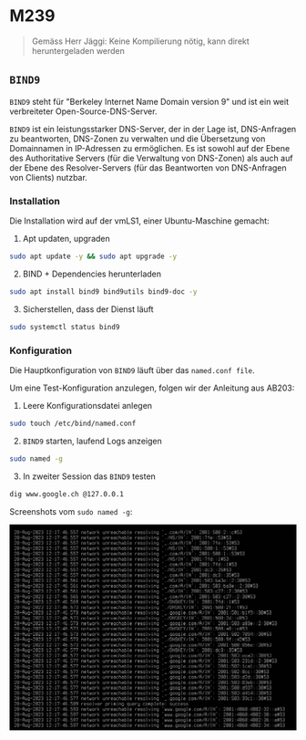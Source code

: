 # M239

> Gemäss Herr Jäggi: Keine Kompilierung nötig, kann direkt heruntergeladen werden

## `BIND9` 

`BIND9` steht für "Berkeley Internet Name Domain version 9" und ist ein weit verbreiteter Open-Source-DNS-Server.

`BIND9` ist ein leistungsstarker DNS-Server, der in der Lage ist, DNS-Anfragen zu beantworten, DNS-Zonen zu verwalten und die Übersetzung von Domainnamen in IP-Adressen zu ermöglichen. Es ist sowohl auf der Ebene des Authoritative Servers (für die Verwaltung von DNS-Zonen) als auch auf der Ebene des Resolver-Servers (für das Beantworten von DNS-Anfragen von Clients) nutzbar.

### Installation

Die Installation wird auf der vmLS1, einer Ubuntu-Maschine gemacht:

1. Apt updaten, upgraden
```bash
sudo apt update -y && sudo apt upgrade -y
```

2. BIND + Dependencies herunterladen

```bash
sudo apt install bind9 bind9utils bind9-doc -y
```

3. Sicherstellen, dass der Dienst läuft

```bash
sudo systemctl status bind9
```

### Konfiguration

Die Hauptkonfiguration von `BIND9` läuft über das `named.conf file`.

Um eine Test-Konfiguration anzulegen, folgen wir der Anleitung aus AB203:

1. Leere Konfigurationsdatei anlegen

```bash
sudo touch /etc/bind/named.conf
```

2. `BIND9` starten, laufend Logs anzeigen

```bash
sudo named -g
```

3. In zweiter Session das `BIND9` testen

```bash
dig www.google.ch @127.0.0.1
```

Screenshots vom `sudo named -g`:

![Alt text](image-7.png)
